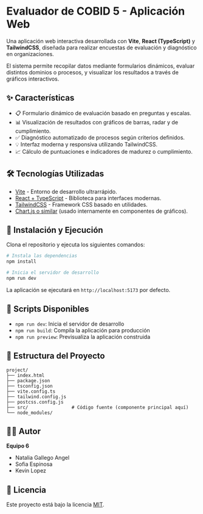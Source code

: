 # Evaluador de COBID 5 - Aplicación Web

Una aplicación web interactiva desarrollada con **Vite**, **React (TypeScript)** y **TailwindCSS**, diseñada para realizar encuestas de evaluación y diagnóstico en organizaciones. 

El sistema permite recopilar datos mediante formularios dinámicos, evaluar distintos dominios o procesos, y visualizar los resultados a través de gráficos interactivos.

## ✨ Características

- 📋 Formulario dinámico de evaluación basado en preguntas y escalas.
- 📊 Visualización de resultados con gráficos de barras, radar y de cumplimiento.
- ✅ Diagnóstico automatizado de procesos según criterios definidos.
- 💡 Interfaz moderna y responsiva utilizando TailwindCSS.
- 📈 Cálculo de puntuaciones e indicadores de madurez o cumplimiento.

## 🛠️ Tecnologías Utilizadas

- [Vite](https://vitejs.dev/) - Entorno de desarrollo ultrarrápido.
- [React + TypeScript](https://react.dev/) - Biblioteca para interfaces modernas.
- [TailwindCSS](https://tailwindcss.com/) - Framework CSS basado en utilidades.
- [Chart.js o similar](https://www.chartjs.org/) (usado internamente en componentes de gráficos).

## 🚀 Instalación y Ejecución

Clona el repositorio y ejecuta los siguientes comandos:

```bash
# Instala las dependencias
npm install

# Inicia el servidor de desarrollo
npm run dev
```

La aplicación se ejecutará en `http://localhost:5173` por defecto.

## 🚀 Scripts Disponibles

- `npm run dev`: Inicia el servidor de desarrollo
- `npm run build`: Compila la aplicación para producción
- `npm run preview`: Previsualiza la aplicación construida

## 📁 Estructura del Proyecto

```
project/
├── index.html
├── package.json
├── tsconfig.json
├── vite.config.ts
├── tailwind.config.js
├── postcss.config.js
├── src/                # Código fuente (componente principal aquí)
└── node_modules/
```

## 👨‍💻 Autor

**Equipo 6**  
- Natalia Gallego Angel
- Sofia Espinosa
- Kevin Lopez

## 📝 Licencia

Este proyecto está bajo la licencia [MIT](LICENSE).
